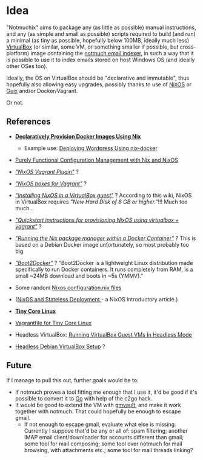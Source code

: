# Idea

"Notmuchix" aims to package any (as little as possible) manual instructions, and any (as simple and small as possible) scripts required to build (and run) a minimal (as tiny as possible, hopefully below 100MB, ideally much less) [VirtualBox](https://www.virtualbox.org/) (or similar, some VM, or something smaller if possible, but cross-platform) image containing the [notmuch email indexer](http://notmuchmail.org/), in such a way that it is possible to use it to index emails stored on host Windows OS (and ideally other OSes too).

Ideally, the OS on VirtualBox should be "declarative and immutable", thus hopefully also allowing easy upgrades, possibly thanks to use of [NixOS](http://nixos.org/) or [Guix](http://www.gnu.org/software/guix/) and/or Docker/Vagrant.

Or not.

## References

- **[Declaratively Provision Docker Images Using Nix](http://zef.me/blog/6049/nix-docker)**
  - Example use: [Deploying Wordpress Using nix-docker](http://zef.me/6079/deploying-wordpress-using-nix-docker)
- [Purely Functional Configuration Management with Nix and NixOS](http://www.infoq.com/articles/configuration-management-with-nix)
- *["NixOS Vagrant Plugin"](https://github.com/zimbatm/nixbox)* ?
- *["NixOS boxes for Vagrant"](https://github.com/zimbatm/nixbox)* ?
- *["Installing NixOS in a VirtualBox guest"](https://nixos.org/wiki/Installing_NixOS_in_a_VirtualBox_guest)* ? According to this wiki, NixOS in VirtualBox requires *"New Hard Disk of 8 GB or higher."*!!! Much too much...
- *["Quickstart instructions for provisioning NixOS using virtualbox + vagrant"](https://gitlab.com/theerasmas/nixos-vagrant-quickstart/tree/master)* ?
- *["Running the Nix package manager within a Docker Container"](http://aaronlevin.ca/post/100703631408/running-the-nix-package-manager-within-a-docker)* ? This is based on a Debian Docker image unfortunately, so most probably too big.
- *["Boot2Docker"](https://github.com/boot2docker/boot2docker)* ? "Boot2Docker is a lightweight Linux distribution made specifically to run Docker containers. It runs completely from RAM, is a small ~24MB download and boots in ~5s (YMMV)."
- Some random [Nixos configuration.nix files](https://lastlog.de/wiki/index.php/Nixos_configuration.nix)
- ([NixOS and Stateless Deployment ](http://gfxmonk.net/2015/01/03/nixos-and-stateless-deployment.html) - a NixOS introductory article.)

- **[Tiny Core Linux](http://www.tinycorelinux.net/)**
- [Vagrantfile for Tiny Core Linux](https://github.com/hyamamoto/virtual-core/blob/master/vagrantfiles/Vagrantfile-tinycore)

- Headless VirtualBox: [Running VirtualBox Guest VMs In Headless Mode](https://nfolamp.wordpress.com/2010/06/10/running-virtualbox-guest-vms-in-headless-mode/)
- [Headless Debian VirtualBox Setup](http://hempeldesigngroup.com/embedded/stories/headless-debian-virtualbox-setup/) ?

## Future

If I manage to pull this out, further goals would be to:

- If notmuch proves a tool fitting me enough that I use it, it'd be good if it's possible to convert it to [Go](http://golang.org) with help of the c2go hack. 
- It would be good to extend the VM with [gmvault](http://gmvault.org/), and make it work together with notmuch. That could hopefully be enough to escape gmail.
  - If not enough to escape gmail, evaluate what else is missing. Currently I suppose that'd be any or all of: spam filtering; another IMAP email client/downloader for accounts different than gmail; some tool for mail composing; some tool over notmuch for mail browsing, with attachments etc.; some tool for mail threads linking?

